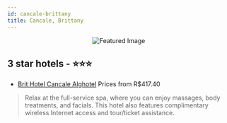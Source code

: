 ```yaml
---
id: cancale-brittany
title: Cancale, Brittany
---
```


<center><img src="https://i.travelapi.com/hotels/5000000/4510000/4508100/4508092/682923ac_z.jpg" alt="Featured Image" /></center>


##  3 star hotels - ⭐️⭐️⭐️

-    [Brit Hotel Cancale Alghotel](https://us.hurb.com/hotels/cancale/brit-hotel-cancale-alghotel-JNP-JP835872?cmp=18055) Prices from R$417.40
   > Relax at the full-service spa, where you can enjoy massages, body treatments, and facials. This hotel also features complimentary wireless Internet access and tour/ticket assistance.
